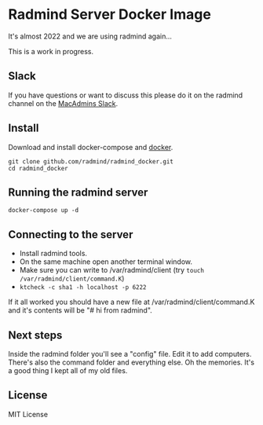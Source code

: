 # Radmind Server Docker Image

It's almost 2022 and we are using radmind again...

This is a work in progress.

## Slack

If you have questions or want to discuss this please do it on the radmind channel on the [MacAdmins Slack](https://www.macadmins.org/).

## Install

Download and install docker-compose and [docker](https://www.docker.com/get-started).

```
git clone github.com/radmind/radmind_docker.git
cd radmind_docker
```

## Running the radmind server

```
docker-compose up -d
```

## Connecting to the server

- Install radmind tools.
- On the same machine open another terminal window.
- Make sure you can write to /var/radmind/client (try `touch /var/radmind/client/command.K`)
- `ktcheck -c sha1 -h localhost -p 6222`

If it all worked you should have a new file at /var/radmind/client/command.K and it's contents will be "# hi from radmind".

## Next steps

Inside the radmind folder you'll see a "config" file. Edit it to add computers. There's also the command folder and everything else. Oh the memories. It's a good thing I kept all of my old files.

## License

MIT License